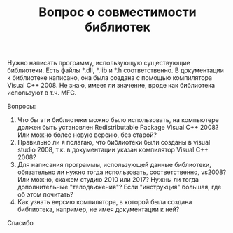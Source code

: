 ﻿---
title: "Вопрос о совместимости библиотек"
se.owner.user_id: 283364
se.owner.display_name: "pucher"
se.owner.link: "https://ru.stackoverflow.com/users/283364/pucher"
se.link: "https://ru.stackoverflow.com/questions/935440/%d0%92%d0%be%d0%bf%d1%80%d0%be%d1%81-%d0%be-%d1%81%d0%be%d0%b2%d0%bc%d0%b5%d1%81%d1%82%d0%b8%d0%bc%d0%be%d1%81%d1%82%d0%b8-%d0%b1%d0%b8%d0%b1%d0%bb%d0%b8%d0%be%d1%82%d0%b5%d0%ba"
se.question_id: 935440
se.post_type: question
se.score: 4
---
<p>Нужно написать программу, использующую существующие библиотеки. Есть файлы *.dll, *.lib и *.h соответственно. В документации к библиотеке написано, она была создана с помощью компилятора Visual C++ 2008. Не знаю, имеет ли значение, вроде как библиотека используют в т.ч. MFC.</p>

<p>Вопросы:</p>

<ol>
<li>Что бы эти библиотеки можно было использовать, на компьютере должен быть установлен Redistributable Package Visual C++ 2008? Или можно более новую версию, без старой?</li>
<li>Правильно ли я полагаю, что библиотеки были созданы в visual studio 2008, т.к. в документации указан компилятор Visual C++ 2008?</li>
<li>Для написания программы, использующей данные библиотеки, обязательно ли нужно тогда использовать, соответственно, vs2008? Или можно, скажем студию 2010 или 2017? Нужны ли тогда дополнительные "телодвижения"? Если "инструкция" большая, где об этом почитать?</li>
<li>Как узнать версию компилятора, в которой была создана библиотека, например, не имея документации к ней?</li>
</ol>

<p>Спасибо</p>
